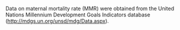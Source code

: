 Data on maternal mortality rate (MMR) were obtained from the United Nations Millennium Development Goals Indicators database (http://mdgs.un.org/unsd/mdg/Data.aspx).
